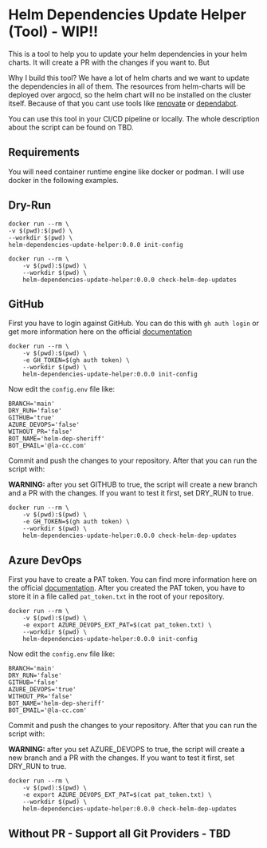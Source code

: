 # Helm Dependencies Update Helper (Tool) - WIP!!

This is a tool to help you to update your helm dependencies in your helm charts. It will create a PR with the changes if you want to. But

Why I build this tool? We have a lot of helm charts and we want to update the dependencies in all of them.
The resources from helm-charts will be deployed over argocd, so the helm chart will no be installed on the cluster itself.
Because of that you cant use tools like [renovate](https://github.com/renovatebot/helm-charts) or [dependabot](https://github.com/dependabot).

You can use this tool in your CI/CD pipeline or locally. The whole description about the script can be found on TBD.

## Requirements

You will need container runtime engine like docker or podman. I will use docker in the following examples.

## Dry-Run

    docker run --rm \
    -v $(pwd):$(pwd) \
    --workdir $(pwd) \
    helm-dependencies-update-helper:0.0.0 init-config

    docker run --rm \
        -v $(pwd):$(pwd) \
        --workdir $(pwd) \
        helm-dependencies-update-helper:0.0.0 check-helm-dep-updates

## GitHub

First you have to login against GitHub. You can do this with `gh auth login` or get more information here on the official [documentation](https://cli.github.com/manual/gh_auth_login)

    docker run --rm \
        -v $(pwd):$(pwd) \
        -e GH_TOKEN=$(gh auth token) \
        --workdir $(pwd) \
        helm-dependencies-update-helper:0.0.0 init-config

Now edit the `config.env` file like:

    BRANCH='main'
    DRY_RUN='false'
    GITHUB='true'
    AZURE_DEVOPS='false'
    WITHOUT_PR='false'
    BOT_NAME='helm-dep-sheriff'
    BOT_EMAIL='@la-cc.com'

Commit and push the changes to your repository. After that you can run the script with:

**WARNING:** after you set GITHUB to true, the script will create a new branch and a PR with the changes. If you want to test it first, set DRY_RUN to true.

    docker run --rm \
        -v $(pwd):$(pwd) \
        -e GH_TOKEN=$(gh auth token) \
        --workdir $(pwd) \
        helm-dependencies-update-helper:0.0.0 check-helm-dep-updates

## Azure DevOps

First you have to create a PAT token. You can find more information here on the official [documentation](https://docs.microsoft.com/en-us/azure/devops/organizations/accounts/use-personal-access-tokens-to-authenticate?view=azure-devops&tabs=preview-page). After you created the PAT token, you have to store it in a file called `pat_token.txt` in the root of your repository.

    docker run --rm \
        -v $(pwd):$(pwd) \
        -e export AZURE_DEVOPS_EXT_PAT=$(cat pat_token.txt) \
        --workdir $(pwd) \
        helm-dependencies-update-helper:0.0.0 init-config

Now edit the `config.env` file like:

    BRANCH='main'
    DRY_RUN='false'
    GITHUB='false'
    AZURE_DEVOPS='true'
    WITHOUT_PR='false'
    BOT_NAME='helm-dep-sheriff'
    BOT_EMAIL='@la-cc.com'

Commit and push the changes to your repository. After that you can run the script with:

**WARNING:** after you set AZURE_DEVOPS to true, the script will create a new branch and a PR with the changes. If you want to test it first, set DRY_RUN to true.

    docker run --rm \
        -v $(pwd):$(pwd) \
        -e export AZURE_DEVOPS_EXT_PAT=$(cat pat_token.txt) \
        --workdir $(pwd) \
        helm-dependencies-update-helper:0.0.0 check-helm-dep-updates

## Without PR - Support all Git Providers - TBD
